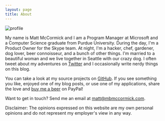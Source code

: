 ```yaml
---
layout: page
title: About
---
```


<img src="http://www.gravatar.com/avatar/10f112c27a538601fcdefc994da16fa3?s=300" alt="profile" class="profile" />

My name is Matt McCormick and I am a Program Manager at Microsoft and a Computer Science graduate from Purdue University. During the day, I'm a Product Owner for the Skype team. At night, I'm a hacker, chef, gardener, dog lover, beer connoisseur, and a bunch of other things. I'm married to a beautiful woman and we live together in Seattle with our crazy dog. I often tweet about my adventures on <a href="https://www.twitter.com/mbmccormick" target="_blank">Twitter</a> and I occasionally write nerdy things on this blog.

You can take a look at my source projects on <a href="https://www.github.com/mbmccormick" target="_blank">GitHub</a>. If you see something you like, enjoyed one of my blog posts, or use one of my applications, share the love and <a href="/donate">buy me a beer</a> on PayPal!

Want to get in touch? Send me an email at <a href="mailto:matt@mbmccormick.com">matt@mbmccormick.com</a>.

Disclaimer: The opinions expressed on this website are my own personal opinions and do not represent my employer's view in any way.

<br />

